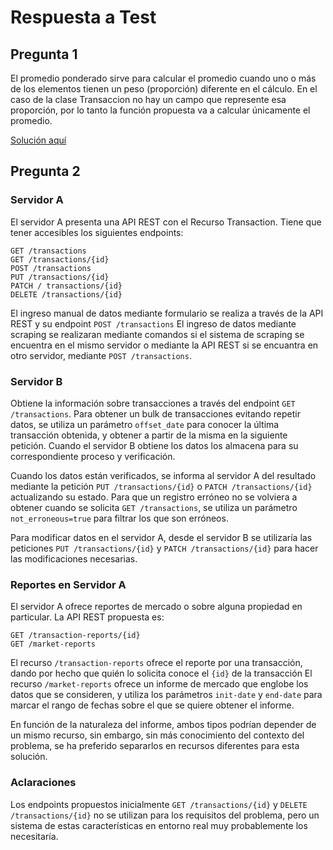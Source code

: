 # Respuesta a Test

## Pregunta 1

El promedio ponderado sirve para calcular el promedio cuando uno o más de los elementos tienen un peso (proporción) diferente en el cálculo. En el caso de la clase Transaccion no hay un campo que represente esa proporción, por lo tanto la función propuesta va a calcular únicamente el promedio.

[Solución aquí](https://gist.github.com/javierseixas/3f955d0f42e1574f21d5f91f61a34df2)


## Pregunta 2

### Servidor A

El servidor A presenta una API REST con el Recurso Transaction. Tiene que tener accesibles los siguientes endpoints:

```
GET /transactions
GET /transactions/{id}
POST /transactions
PUT /transactions/{id}
PATCH / transactions/{id}
DELETE /transactions/{id}
```

El ingreso manual de datos mediante formulario se realiza a través de la API REST y su endpoint `POST /transactions`
El ingreso de datos mediante scraping se realizaran mediante comandos si el sistema de scraping se encuentra en el mismo servidor o mediante la API REST si se encuantra en otro servidor, mediante `POST /transactions`.

### Servidor B

Obtiene la información sobre transacciones a través del endpoint `GET /transactions`. Para obtener un bulk de transacciones evitando repetir datos, se utiliza un parámetro `offset_date` para conocer la última transacción obtenida, y obtener a partir de la misma en la siguiente petición.
Cuando el servidor B obtiene los datos los almacena para su correspondiente proceso y verificación.

Cuando los datos están verificados, se informa al servidor A del resultado mediante la petición `PUT /transactions/{id}` o `PATCH /transactions/{id}` actualizando su estado.
Para que un registro erróneo no se volviera a obtener cuando se solicita `GET /transactions`, se utiliza un parámetro `not_erroneous=true` para filtrar los que son erróneos.

Para modificar datos en el servidor A, desde el servidor B se utilizaría las peticiones `PUT /transactions/{id}` y `PATCH /transactions/{id}` para hacer las modificaciones necesarias.

### Reportes en Servidor A

El servidor A ofrece reportes de mercado o sobre alguna propiedad en particular. La API REST propuesta es:

```
GET /transaction-reports/{id}
GET /market-reports
```

El recurso `/transaction-reports` ofrece el reporte por una transacción, dando por hecho que quién lo solicita conoce el `{id}` de la transacción
El recurso `/market-reports` ofrece un informe de mercado que englobe los datos que se consideren, y utiliza los parámetros `init-date` y `end-date` para marcar el rango de fechas sobre el que se quiere obtener el informe.

En función de la naturaleza del informe, ambos tipos podrían depender de un mismo recurso, sin embargo, sin más conocimiento del contexto del problema, se ha preferido separarlos en recursos diferentes para esta solución.


### Aclaraciones

Los endpoints propuestos inicialmente `GET /transactions/{id}` y `DELETE /transactions/{id}` no se utilizan para los requisitos del problema, pero un sistema de estas características en entorno real muy probablemente los necesitaría.